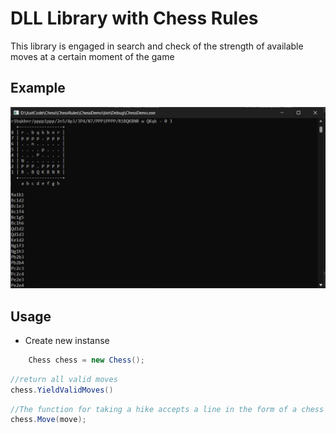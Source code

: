 # DLL Library with Chess Rules

This library is engaged in search and check of the strength of available moves at a certain moment of the game

## Example

![Comsole output](./assets/example.png)

## Usage
- Create new instanse
``` CS
    Chess chess = new Chess();
```
``` CS
//return all valid moves
chess.YieldValidMoves()
```
```CS
//The function for taking a hike accepts a line in the form of a chess note(e2e4)
chess.Move(move);
```
